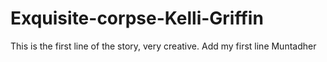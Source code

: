 # Exquisite-corpse-Kelli-Griffin
This is the first line of the story, very creative.
Add my first line 
Muntadher 